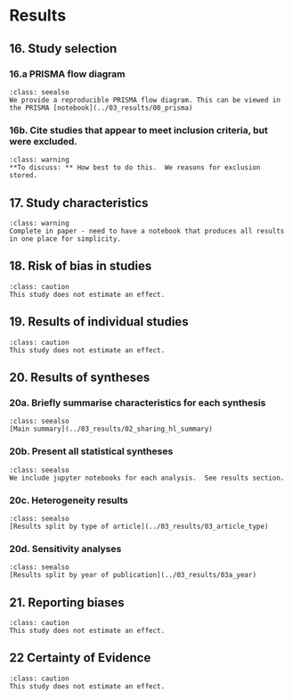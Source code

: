 # Results

## 16. Study selection
### 16.a PRISMA flow diagram

`````{admonition} COMPLETED
:class: seealso
We provide a reproducible PRISMA flow diagram. This can be viewed in the PRISMA [notebook](../03_results/00_prisma)
`````

### 16b. Cite studies that appear to meet inclusion criteria, but were excluded.

`````{admonition} INCOMPLETE
:class: warning
**To discuss: ** How best to do this.  We reasons for exclusion stored.  
`````
## 17. Study characteristics

`````{admonition} INCOMPLETE
:class: warning
Complete in paper - need to have a notebook that produces all results in one place for simplicity.
`````

##  18. Risk of bias in studies

`````{admonition} NOT APPLICABLE
:class: caution
This study does not estimate an effect.
`````

## 19. Results of individual studies

`````{admonition} NOT APPLICABLE
:class: caution
This study does not estimate an effect.
`````

## 20. Results of syntheses

### 20a. Briefly summarise characteristics for each synthesis

`````{admonition} COMPLETED
:class: seealso
[Main summary](../03_results/02_sharing_hl_summary)
`````

### 20b. Present all statistical syntheses

`````{admonition} COMPLETED
:class: seealso
We include jupyter notebooks for each analysis.  See results section.
`````

### 20c. Heterogeneity results

`````{admonition} COMPLETED
:class: seealso
[Results split by type of article](../03_results/03_article_type)
`````

### 20d. Sensitivity analyses

`````{admonition} COMPLETED
:class: seealso
[Results split by year of publication](../03_results/03a_year)
`````

## 21. Reporting biases

`````{admonition} NOT APPLICABLE
:class: caution
This study does not estimate an effect.
`````

## 22 Certainty of Evidence

`````{admonition} NOT APPLICABLE
:class: caution
This study does not estimate an effect.
`````
